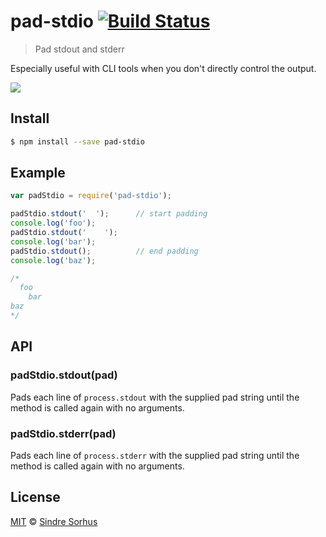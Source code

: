 # pad-stdio [![Build Status](https://travis-ci.org/sindresorhus/pad-stdio.png?branch=master)](https://travis-ci.org/sindresorhus/pad-stdio)

> Pad stdout and stderr

Especially useful with CLI tools when you don't directly control the output.

![](screenshot.png)


## Install

```bash
$ npm install --save pad-stdio
```


## Example

```js
var padStdio = require('pad-stdio');

padStdio.stdout('  ');      // start padding
console.log('foo');
padStdio.stdout('    ');
console.log('bar');
padStdio.stdout();          // end padding
console.log('baz');

/*
  foo
    bar
baz
*/
```

## API

### padStdio.stdout(pad)

Pads each line of `process.stdout` with the supplied pad string until the method is called again with no arguments.

### padStdio.stderr(pad)

Pads each line of `process.stderr` with the supplied pad string until the method is called again with no arguments.


## License

[MIT](http://opensource.org/licenses/MIT) © [Sindre Sorhus](http://sindresorhus.com)
